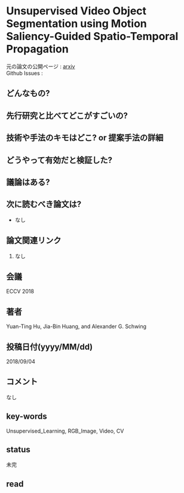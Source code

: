 # Unsupervised Video Object Segmentation using Motion Saliency-Guided Spatio-Temporal Propagation

元の論文の公開ページ : [arxiv](https://arxiv.org/abs/1809.01125)  
Github Issues : 

## どんなもの?


## 先行研究と比べてどこがすごいの?

## 技術や手法のキモはどこ? or 提案手法の詳細

## どうやって有効だと検証した?

## 議論はある?

## 次に読むべき論文は?
- なし

## 論文関連リンク
1. なし

## 会議
ECCV 2018

## 著者
Yuan-Ting Hu, Jia-Bin Huang, and Alexander G. Schwing

## 投稿日付(yyyy/MM/dd)
2018/09/04

## コメント
なし

## key-words
Unsupervised_Learning, RGB_Image, Video, CV

## status
未完

## read
